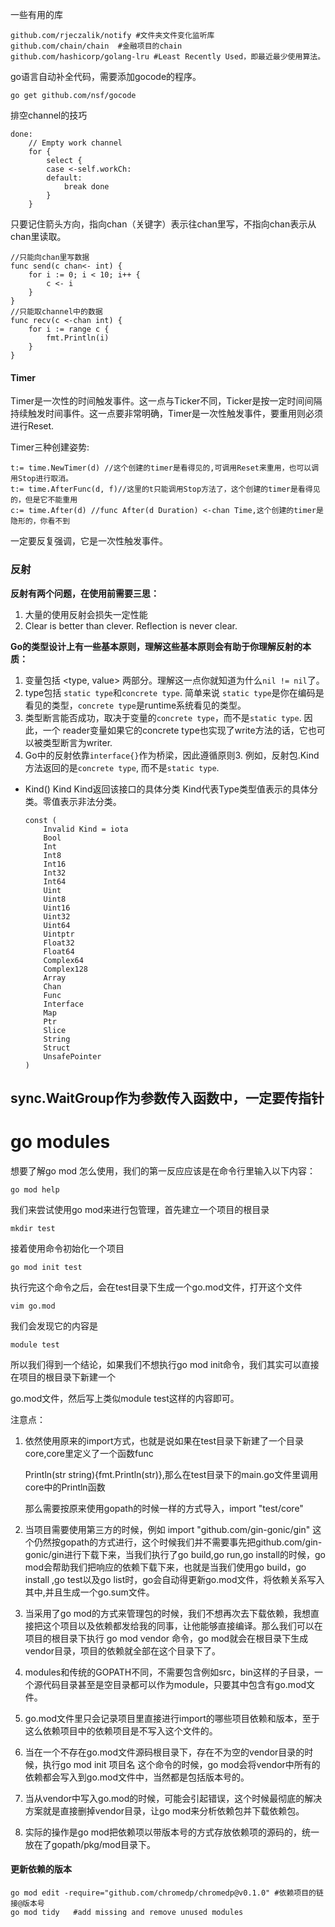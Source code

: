 一些有用的库

```
github.com/rjeczalik/notify #文件夹文件变化监听库
github.com/chain/chain  #金融项目的chain
github.com/hashicorp/golang-lru #Least Recently Used，即最近最少使用算法。
```

go语言自动补全代码，需要添加gocode的程序。

```
go get github.com/nsf/gocode
```

排空channel的技巧

```
done:
	// Empty work channel
	for {
		select {
		case <-self.workCh:
		default:
			break done
		}
	}
```

只要记住箭头方向，指向chan（关键字）表示往chan里写，不指向chan表示从chan里读取。

```
//只能向chan里写数据
func send(c chan<- int) {
    for i := 0; i < 10; i++ {
        c <- i
    }
}
//只能取channel中的数据
func recv(c <-chan int) {
    for i := range c {
        fmt.Println(i)
    }
}
```



#### Timer

Timer是一次性的时间触发事件。这一点与Ticker不同，Ticker是按一定时间间隔持续触发时间事件。这一点要非常明确，Timer是一次性触发事件，要重用则必须进行Reset.

Timer三种创建姿势:

```
t:= time.NewTimer(d) //这个创建的timer是看得见的,可调用Reset来重用，也可以调用Stop进行取消。
t:= time.AfterFunc(d, f)//这里的t只能调用Stop方法了，这个创建的timer是看得见的，但是它不能重用
c:= time.After(d) //func After(d Duration) <-chan Time,这个创建的timer是隐形的，你看不到
```

一定要反复强调，它是一次性触发事件。



### 反射

**反射有两个问题，在使用前需要三思：**

1. 大量的使用反射会损失一定性能
2. Clear is better than clever. Reflection is never clear.

**Go的类型设计上有一些基本原则，理解这些基本原则会有助于你理解反射的本质：**

1. 变量包括 <type, value> 两部分。理解这一点你就知道为什么`nil != nil`了。
2. type包括 `static type`和`concrete type`. 简单来说 `static type`是你在编码是看见的类型，`concrete type`是runtime系统看见的类型。
3. 类型断言能否成功，取决于变量的`concrete type`，而不是`static type`. 因此，一个 reader变量如果它的concrete type也实现了write方法的话，它也可以被类型断言为writer.
4. Go中的反射依靠`interface{}`作为桥梁，因此遵循原则3. 例如，反射包.Kind方法返回的是`concrete type`, 而不是`static type`.

- Kind() Kind
  Kind返回该接口的具体分类
  Kind代表Type类型值表示的具体分类。零值表示非法分类。

  ```
  const (
      Invalid Kind = iota
      Bool
      Int
      Int8
      Int16
      Int32
      Int64
      Uint
      Uint8
      Uint16
      Uint32
      Uint64
      Uintptr
      Float32
      Float64
      Complex64
      Complex128
      Array
      Chan
      Func
      Interface
      Map
      Ptr
      Slice
      String
      Struct
      UnsafePointer
  )
  ```



## sync.WaitGroup作为参数传入函数中，一定要传指针









# go modules

想要了解go mod 怎么使用，我们的第一反应应该是在命令行里输入以下内容：

```
go mod help
```

我们来尝试使用go mod来进行包管理，首先建立一个项目的根目录

```
mkdir test
```

接着使用命令初始化一个项目

```
go mod init test
```

执行完这个命令之后，会在test目录下生成一个go.mod文件，打开这个文件

```
vim go.mod
```

我们会发现它的内容是

```
module test
```

所以我们得到一个结论，如果我们不想执行go mod init命令，我们其实可以直接在项目的根目录下新建一个

go.mod文件，然后写上类似module test这样的内容即可。

注意点：

1. 依然使用原来的import方式，也就是说如果在test目录下新建了一个目录core,core里定义了一个函数func 

   Println(str string){fmt.Println(str)},那么在test目录下的main.go文件里调用core中的Println函数

   那么需要按原来使用gopath的时候一样的方式导入，import "test/core"

2. 当项目需要使用第三方的时候，例如 import "github.com/gin-gonic/gin" 这个仍然按gopath的方式进行，这个时候我们并不需要事先把github.com/gin-gonic/gin进行下载下来，当我们执行了go build,go run,go install的时候，go mod会帮助我们把响应的依赖下载下来，也就是当我们使用go build，go install ,go test以及go list时，go会自动得更新go.mod文件，将依赖关系写入其中,并且生成一个go.sum文件。

3. 当采用了go mod的方式来管理包的时候，我们不想再次去下载依赖，我想直接把这个项目以及依赖都发给我的同事，让他能够直接编译。那么我们可以在项目的根目录下执行 go mod vendor 命令，go mod就会在根目录下生成vendor目录，项目的依赖就全部在这个目录下了。

4. modules和传统的GOPATH不同，不需要包含例如src，bin这样的子目录，一个源代码目录甚至是空目录都可以作为module，只要其中包含有go.mod文件。

5. go.mod文件里只会记录项目里直接进行import的哪些项目依赖和版本，至于这么依赖项目中的依赖项目是不写入这个文件的。

6. 当在一个不存在go.mod文件源码根目录下，存在不为空的vendor目录的时候，执行go mod init 项目名 这个命令的时候，go mod会将vendor中所有的依赖都会写入到go.mod文件中，当然都是包括版本号的。

7. 当从vendor中写入go.mod的时候，可能会引起错误，这个时候最彻底的解决方案就是直接删掉vendor目录，让go mod来分析依赖包并下载依赖包。

8. 实际的操作是go mod把依赖项以带版本号的方式存放依赖项的源码的，统一放在了gopath/pkg/mod目录下。

#### 更新依赖的版本

```
go mod edit -require="github.com/chromedp/chromedp@v0.1.0" #依赖项目的链接@版本号
go mod tidy   #add missing and remove unused modules
```



##### 



  